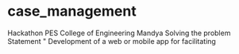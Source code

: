 # case_management

Hackathon PES College of Engineering Mandya Solving the problem Statement " Development of a web or mobile app for facilitating
